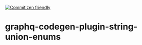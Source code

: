 <!-- Badges -->

[![Commitizen friendly](https://img.shields.io/badge/commitizen-friendly-brightgreen.svg)](http://commitizen.github.io/cz-cli/)

<!-- Beginning -->

# graphq-codegen-plugin-string-union-enums

